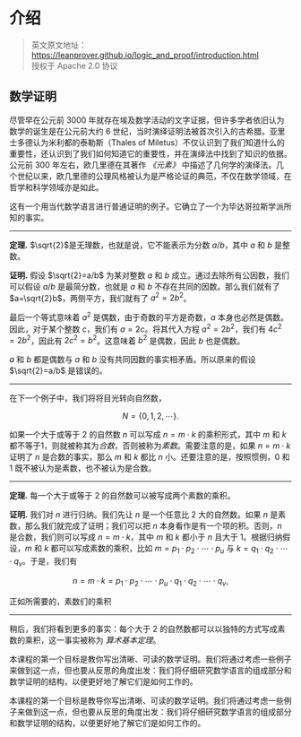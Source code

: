 # 介绍

> 英文原文地址：<https://leanprover.github.io/logic_and_proof/introduction.html>  
> 授权于 Apache 2.0 协议

## 数学证明

尽管早在公元前 3000 年就存在埃及数学活动的文字证据，但许多学者依旧认为数学的诞生是在公元前大约 6 世纪，当时演绎证明法被首次引入的古希腊。亚里士多德认为米利都的泰勒斯（Thales of Miletus）不仅认识到了我们知道什么的重要性，还认识到了我们如何知道它的重要性，并在演绎法中找到了知识的依据。公元前 300 年左右，欧几里德在其著作 *《元素》* 中描述了几何学的演绎法。几个世纪以来，欧几里德的公理风格被认为是严格论证的典范，不仅在数学领域，在哲学和科学领域亦是如此。

这有一个用当代数学语言进行普通证明的例子。它确立了一个为毕达哥拉斯学派所知的事实。


---

**定理.** $\sqrt{2}$是无理数，也就是说，它不能表示为分数 $a/b$，其中 $a$ 和 $b$ 是整数。

**证明.** 假设 $\sqrt{2}=a/b$ 为某对整数 $a$ 和 $b$ 成立。通过去除所有公因数，我们可以假设 $a/b$ 是最简分数，也就是 $a$ 和 $b$ 不存在共同的因数。那么我们就有了 $a=\sqrt{2}b$，两侧平方，我们就有了 $a^2=2b^2$。

最后一个等式意味着 $a^2$ 是偶数，由于奇数的平方是奇数，$a$ 本身也必然是偶数。因此，对于某个整数 $c$，我们有 $a=2c$。将其代入方程 $a^2=2b^2$，我们有 $4c^2=2b^2$，因此有 $2c^2=b^2$。这意味着 $b^2$ 是偶数，因此 $b$ 也是偶数。

$a$ 和 $b$ 都是偶数与 $a$ 和 $b$ 没有共同因数的事实相矛盾。所以原来的假设 $\sqrt{2}=a/b$ 是错误的。

---


在下一个例子中，我们将将目光转向自然数，

$$
N=\left\{0,1,2,\cdots\right\}.
$$

如果一个大于或等于 2 的自然数 $n$ 可以写成 $n=m\cdot k$ 的乘积形式，其中 $m$ 和 $k$ 都不等于1，则就被称其为*合数*，否则被称为*素数*。需要注意的是，如果 $n=m \cdot k$ 证明了 $n$ 是合数的事实，那么 $m$ 和 $k$ 都比 $n$ 小。还要注意的是，按照惯例，0 和 1 既不被认为是素数，也不被认为是合数。

---

**定理.** 每一个大于或等于 2 的自然数可以被写成两个素数的乘积。

**证明.** 
我们对 $n$ 进行归纳。我们先让 $n$ 是一个任意比 2 大的自然数。如果 $n$ 是素数，那么我们就完成了证明；我们可以把 $n$ 本身看作是有一个项的积。否则，$n$ 是合数，我们则可以写成 $n=m\cdot k$，其中 $m$ 和 $k$ 都小于 $n$ 且大于 1。根据归纳假设，$m$ 和 $k$ 都可以写成素数的乘积，比如 $m=p_1\cdot p_2\cdot \cdots \cdot p_u$ 与 $k=q_1\cdot q_2\cdot \cdots \cdot q_v$。于是，我们有

$$
n=m\cdot k=p_1 \cdot p_2\cdot \cdots \cdot p_u \cdot q_1 \cdot q_2\cdot \cdots \cdot q_v,
$$

正如所需要的，素数们的乘积

---

稍后，我们将看到更多的事实：每个大于 2 的自然数都可以以独特的方式写成素数的乘积，这一事实被称为 *算术基本定理*。

本课程的第一个目标是教你写出清晰、可读的数学证明。我们将通过考虑一些例子来做到这一点，但也要从反思的角度出发：我们将仔细研究数学语言的组成部分和数学证明的结构，以便更好地了解它们是如何工作的。

本课程的第一个目标是教导你写出清晰、可读的数学证明。我们将通过考虑一些例子来做到这一点，但也要从反思的角度出发：我们将仔细研究数学语言的组成部分和数学证明的结构，以便更好地了解它们是如何工作的。